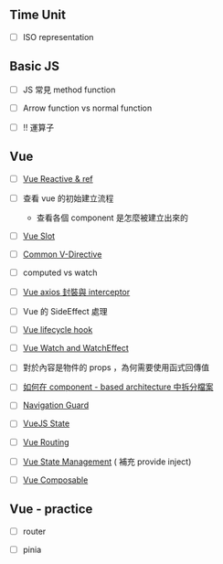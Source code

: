 
## Time Unit

- [ ] ISO representation

## Basic JS

- [ ] JS 常見 method function

- [ ] Arrow function vs normal function

- [ ] !! 運算子

## Vue

- [ ] [Vue Reactive & ref](<./VueJS/Vue Reactive & ref>)

- [ ] 查看 vue 的初始建立流程
	+ 查看各個 component 是怎麼被建立出來的

- [ ] [Vue Slot](<./VueJS/Vue Slot>)

- [ ] [Common V-Directive](<./VueJS/V-Directive/Common V-Directive>)

- [ ] computed vs watch

- [ ] [Vue axios 封裝與 interceptor](<Vue axios 封裝與 interceptor>)  

- [ ] Vue 的 SideEffect 處理

- [ ] [Vue lifecycle hook](<Vue lifecycle hook>)

- [ ] [Vue Watch and WatchEffect](<Vue Watch and WatchEffect>)

- [ ] 對於內容是物件的 props ，為何需要使用函式回傳值

- [ ] [如何在 component - based architecture 中拆分檔案](<如何在 component - based architecture 中拆分檔案>)

- [ ] [Navigation Guard](<./VueJS/Navigation Guard>)

- [ ] [VueJS State](<./VueJS/VueJS State>)

- [ ]  [Vue Routing](<./VueJS/Vue Routing>)

- [ ] [Vue State Management](<./VueJS/Vue State Management>) ( 補充 provide inject)

- [ ] [Vue Composable](<./VueJS/Vue Composable>)

## Vue - practice

- [ ] router

- [ ]  pinia